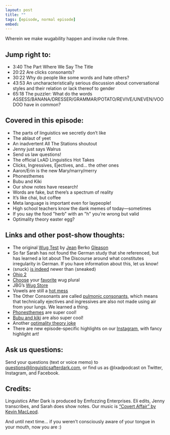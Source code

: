 ```yaml
---
layout: post
title: ""
tags: [episode, normal episode]
embed:
---
```


Wherein we make wugability happen and invoke rule three.
<!--more-->

## Jump right to:
- 3:40 The Part Where We Say The Title
- 20:22 Are clicks consonants?
- 30:22 Why do people like some words and hate others?
- 43:53 An uncharacteristically serious discussion about conversational styles and their relation or lack thereof to gender
- 65:18 The puzzler: What do the words ASSESS/BANANA/DRESSER/GRAMMAR/POTATO/REVIVE/UNEVEN/VOODOO have in common?

## Covered in this episode:
- The parts of linguistics we secretly don’t like
- The ablaut of yeet
- An inadvertent All The Stations shoutout
- Jenny just says Walrus
- Send us law questions!
- The official LxAD Linguistics Hot Takes
- Clicks, Ingressives, Ejectives, and... the other ones
- Aaron/Erin is the new Mary/marry/merry
- Phonesthemes
- Bubu and Kiki
- Our show notes have research!
- Words are fake, but there’s a spectrum of reality
- It’s like chai, but coffee
- Meta language is important even for laypeople!
- High school teachers know the dank memes of today—sometimes
- If you say the food "herb" with an "h" you're wrong but valid
- Optimality theory easter egg?

## Links and other post-show thoughts:
- The original [Wug Test](https://pure.mpg.de/rest/items/item_2281723/component/file_2281722/content) by [Jean](https://jeanberkogleason.com/) Berko [Gleason](https://en.wikipedia.org/wiki/Jean_Berko_Gleason)
- So far Sarah has not found the German study that she referenced, but has learned a lot about The Discourse around what constitutes irregularity in German. If you have information about this, let us know!
- ⟨snuck⟩ [is indeed](https://www.lexico.com/definition/sneak) newer than ⟨sneaked⟩
- [Ohio 2](https://twitter.com/craigcalcaterra/status/1227594895747141632)
- [Choose](https://twitter.com/gretchenamcc/status/1158190961668833280?s=21) your [favorite](https://twitter.com/GretchenAMcC/status/1135372488781828096) wug plural
- JBG’s [Wug Store](https://wugstore.com/)
- Vowels are still a [hot mess](https://twitter.com/_roryturnbull/status/1062952292775653376)
- The Other Consonants are called [pulmonic consonants](http://www.ipachart.com/), which means that technically ejectives and ingressives are also not made using air from your lungs. We learned a thing.
- [Phonesthemes](https://en.wikipedia.org/wiki/Phonestheme) are super cool!
- [Bubu and kiki](https://en.wikipedia.org/wiki/Bouba/kiki_effect) are also super cool!
- Another [optimality theory joke](https://twitter.com/c_borstell/status/917151468762861568)
- There are new episode-specific highlights on our [Instagram](https://www.instagram.com/lxadpodcast/), with fancy highlight art!

## Ask us questions:
Send your questions (text or voice memo) to questions@linguisticsafterdark.com, or find us as @lxadpodcast on Twitter, Instagram, and Facebook.

## Credits:
Linguistics After Dark is produced by Emfozzing Enterprises. Eli edits, Jenny transcribes, and Sarah does show notes. Our music is  [“Covert Affair” by Kevin MacLeod](https://incompetech.filmmusic.io/song/3558-covert-affair/).

And until next time… if you weren’t consciously aware of your tongue in your mouth, now you are :)
